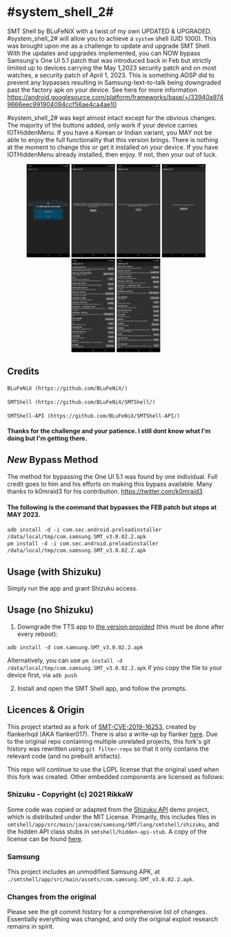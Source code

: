 # #system_shell_2#

SMT Shell by BLuFeNiX with a twist of my own UPDATED & UPGRADED. #system_shell_2# will allow you to achieve a `system` shell (UID 1000). This was brought upon me as a challenge to update and upgrade SMT Shell. With the updates and upgrades implemented, you can NOW bypass Samsung's One UI 5.1 patch that was introduced back in Feb but strictly limited up to devices carrying the May 1,2023 security patch and on most watches, a security patch of April 1, 2023. This is something AOSP did to prevent any bypasses resulting in Samsung-text-to-talk being downgraded past the factory apk on your device. See here for more information  https://android.googlesource.com/platform/frameworks/base/+/33940a9749666eec991904094ccf56ae4ca4ae10


#system_shell_2# was kept almost intact except for the obvious changes. The majority of the buttons added, only work if your device carries IOTHiddenMenu. If you have a Korean or Indian variant, you MAY not be able to enjoy the full functionality that this version brings. There is nothing at the moment to change this or get it installed on your device. If you have IOTHiddenMenu already installed, then enjoy. If not, then your out of luck. 



<div align="center">
    <img src="screenshots/ss1.png" width="20%" />
    <img src="screenshots/ss2.png" width="20%" /> 
    <img src="screenshots/ss3.png" width="20%" />
    <img src="screenshots/ss4.png" width="20%" /> 
    <img src="screenshots/ss5.png" width="20%" /> 
    <img src="screenshots/ss6.png" width="20%" />  
</div>
 



## Credits
    BLuFeNiX (https://github.com/BLuFeNiX/)

    SMTShell (https://github.com/BLuFeNiX/SMTShell/)

    SMTShell-API (https://github.com/BLuFeNiX/SMTShell-API/)

#### Thanks for the challenge and your patience. I still dont know what I'm doing but I'm getting there.



## *New* Bypass Method
The method for bypassing the One UI 5.1 was found by one individual. Full credit goes to him and his efforts on making this bypass available. Many thanks to k0mraid3 for his contribution. https://twitter.com/k0mraid3

#### The following is the command that bypasses the FEB patch but stops at MAY 2023.
```
adb install -d -i com.sec.android.preloadinstaller /data/local/tmp/com.samsung.SMT_v3.0.02.2.apk
pm install -d -i com.sec.android.preloadinstaller /data/local/tmp/com.samsung.SMT_v3.0.02.2.apk
```





## Usage (with Shizuku)

Simply run the app and grant Shizuku access.

## Usage (no Shizuku)

1. Downgrade the TTS app to [the version provided](https://raw.githubusercontent.com/BLuFeNiX/SMTShell/master/smtshell/app/src/main/assets/com.samsung.SMT_v3.0.02.2.apk) (this must be done after every reboot):
```
adb install -d com.samsung.SMT_v3.0.02.2.apk
```
Alternatively, you can use `pm install -d /data/local/tmp/com.samsung.SMT_v3.0.02.2.apk` if you copy the file to your device first, via `adb push`

2. Install and open the SMT Shell app, and follow the prompts.

## Licences & Origin

This project started as a fork of [SMT-CVE-2019-16253](https://github.com/flankerhqd/vendor-android-cves/tree/master/SMT-CVE-2019-16253), created by flankerhqd (AKA flanker017). There is also a write-up by flanker [here](https://blog.flanker017.me/text-to-speech-speaks-pwned). Due to the original repo containing multiple unrelated projects, this fork's git history was rewritten using `git filter-repo` so that it only contains the relevant code (and no prebuilt artifacts).

This repo will continue to use the LGPL license that the original used when this fork was created. Other embedded components are licensed as follows:

### Shizuku - Copyright (c) 2021 RikkaW

Some code was copied or adapted from the [Shizuku API](https://github.com/RikkaApps/Shizuku-API) demo project, which is distributed under the MIT License. Primarily, this includes files in `smtshell/app/src/main/java/com/samsung/SMT/lang/smtshell/shizuku`, and the hidden API class stubs in `smtshell/hidden-api-stub`. A copy of the license can be found [here](https://github.com/RikkaApps/Shizuku-API/blob/master/LICENSE).

### Samsung

This project includes an unmodified Samsung APK, at `./smtshell/app/src/main/assets/com.samsung.SMT_v3.0.02.2.apk`.

### Changes from the original

Please see the git commit history for a comprehensive list of changes. Essentially everything was changed, and only the original exploit research remains in spirit.
